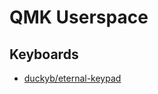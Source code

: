 # QMK Userspace

## Keyboards

- [duckyb/eternal-keypad](https://github.com/duckyb/eternal-keypad)

